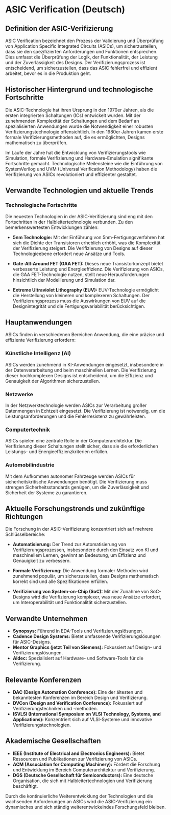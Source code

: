 # ASIC Verification (Deutsch)

## Definition der ASIC-Verifizierung

ASIC Verification bezeichnet den Prozess der Validierung und Überprüfung von Application Specific Integrated Circuits (ASICs), um sicherzustellen, dass sie den spezifizierten Anforderungen und Funktionen entsprechen. Dies umfasst die Überprüfung der Logik, der Funktionalität, der Leistung und der Zuverlässigkeit des Designs. Der Verifizierungsprozess ist entscheidend, um sicherzustellen, dass das ASIC fehlerfrei und effizient arbeitet, bevor es in die Produktion geht.

## Historischer Hintergrund und technologische Fortschritte

Die ASIC-Technologie hat ihren Ursprung in den 1970er Jahren, als die ersten integrierten Schaltungen (ICs) entwickelt wurden. Mit der zunehmenden Komplexität der Schaltungen und dem Bedarf an spezialisierten Anwendungen wurde die Notwendigkeit einer robusten Verifizierungstechnologie offensichtlich. In den 1980er Jahren kamen erste formale Verifizierungsmethoden auf, die es ermöglichten, Designs mathematisch zu überprüfen.

Im Laufe der Jahre hat die Entwicklung von Verifizierungstools wie Simulation, formale Verifizierung und Hardware-Emulation signifikante Fortschritte gemacht. Technologische Meilensteine wie die Einführung von SystemVerilog und UVM (Universal Verification Methodology) haben die Verifizierung von ASICs revolutioniert und effizienter gestaltet.

## Verwandte Technologien und aktuelle Trends

### Technologische Fortschritte

Die neuesten Technologien in der ASIC-Verifizierung sind eng mit den Fortschritten in der Halbleitertechnologie verbunden. Zu den bemerkenswertesten Entwicklungen zählen:

- **5nm Technologie:** Mit der Einführung von 5nm-Fertigungsverfahren hat sich die Dichte der Transistoren erheblich erhöht, was die Komplexität der Verifizierung steigert. Die Verifizierung von Designs auf dieser Technologieebene erfordert neue Ansätze und Tools.
  
- **Gate-All-Around FET (GAA FET):** Dieses neue Transistorkonzept bietet verbesserte Leistung und Energieeffizienz. Die Verifizierung von ASICs, die GAA FET-Technologie nutzen, stellt neue Herausforderungen hinsichtlich der Modellierung und Simulation dar.

- **Extreme Ultraviolet Lithography (EUV):** EUV-Technologie ermöglicht die Herstellung von kleineren und komplexeren Schaltungen. Der Verifizierungsprozess muss die Auswirkungen von EUV auf die Designintegrität und die Fertigungsvariabilität berücksichtigen.

## Hauptanwendungen

ASICs finden in verschiedenen Bereichen Anwendung, die eine präzise und effiziente Verifizierung erfordern:

### Künstliche Intelligenz (AI)

ASICs werden zunehmend in KI-Anwendungen eingesetzt, insbesondere in der Datenverarbeitung und beim maschinellen Lernen. Die Verifizierung dieser hochkomplexen Designs ist entscheidend, um die Effizienz und Genauigkeit der Algorithmen sicherzustellen.

### Netzwerke

In der Netzwerktechnologie werden ASICs zur Verarbeitung großer Datenmengen in Echtzeit eingesetzt. Die Verifizierung ist notwendig, um die Leistungsanforderungen und die Fehlerresistenz zu gewährleisten.

### Computertechnik

ASICs spielen eine zentrale Rolle in der Computerarchitektur. Die Verifizierung dieser Schaltungen stellt sicher, dass sie die erforderlichen Leistungs- und Energieeffizienzkriterien erfüllen.

### Automobilindustrie

Mit dem Aufkommen autonomer Fahrzeuge werden ASICs für sicherheitskritische Anwendungen benötigt. Die Verifizierung muss strengen Sicherheitsstandards genügen, um die Zuverlässigkeit und Sicherheit der Systeme zu garantieren.

## Aktuelle Forschungstrends und zukünftige Richtungen

Die Forschung in der ASIC-Verifizierung konzentriert sich auf mehrere Schlüsselbereiche:

- **Automatisierung:** Der Trend zur Automatisierung von Verifizierungsprozessen, insbesondere durch den Einsatz von KI und maschinellem Lernen, gewinnt an Bedeutung, um Effizienz und Genauigkeit zu verbessern.

- **Formale Verifizierung:** Die Anwendung formaler Methoden wird zunehmend populär, um sicherzustellen, dass Designs mathematisch korrekt sind und alle Spezifikationen erfüllen.

- **Verifizierung von System-on-Chip (SoC):** Mit der Zunahme von SoC-Designs wird die Verifizierung komplexer, was neue Ansätze erfordert, um Interoperabilität und Funktionalität sicherzustellen.

## Verwandte Unternehmen

- **Synopsys:** Führend in EDA-Tools und Verifizierungslösungen.
- **Cadence Design Systems:** Bietet umfassende Verifizierungslösungen für ASIC-Designs.
- **Mentor Graphics (jetzt Teil von Siemens):** Fokussiert auf Design- und Verifizierungslösungen.
- **Aldec:** Spezialisiert auf Hardware- und Software-Tools für die Verifizierung.
  
## Relevante Konferenzen

- **DAC (Design Automation Conference):** Eine der ältesten und bekanntesten Konferenzen im Bereich Design und Verifizierung.
- **DVCon (Design and Verification Conference):** Fokussiert auf Verifizierungstechniken und -methoden.
- **ISVLSI (International Symposium on VLSI Technology, Systems, and Applications):** Konzentriert sich auf VLSI-Systeme und innovative Verifizierungstechnologien.

## Akademische Gesellschaften

- **IEEE (Institute of Electrical and Electronics Engineers):** Bietet Ressourcen und Publikationen zur Verifizierung von ASICs.
- **ACM (Association for Computing Machinery):** Fördert die Forschung und Entwicklung im Bereich Computerarchitektur und Verifizierung.
- **DGS (Deutsche Gesellschaft für Semiconductors):** Eine deutsche Organisation, die sich mit Halbleitertechnologien und Verifizierung beschäftigt. 

Durch die kontinuierliche Weiterentwicklung der Technologien und die wachsenden Anforderungen an ASICs wird die ASIC-Verifizierung ein dynamisches und sich ständig weiterentwickelndes Forschungsfeld bleiben.